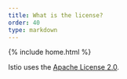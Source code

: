 ```yaml
---
title: What is the license?
order: 40
type: markdown
---
```

{% include home.html %}

Istio uses the [Apache License 2.0](https://www.apache.org/licenses/LICENSE-2.0.html).
